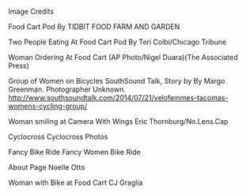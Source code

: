 Image Credits 

Food Cart Pod
By TIDBIT FOOD FARM AND GARDEN

Two People Eating At Food Cart Pod
By Teri Colbi/Chicago Tribune

Woman Ordering At Food Cart
(AP Photo/Nigel Duara)(The Associated Press)

Group of Women on Bicycles
SouthSound Talk, Story by By Margo Greenman. Photographer Unknown. 
http://www.southsoundtalk.com/2014/07/21/velofemmes-tacomas-womens-cycling-group/

Woman smiling at Camera With Wings
Eric Thornburg/No.Lens.Cap

Cyclocross
Cyclocross Photos

Fancy Bike Ride
Fancy Women Bike Ride

About Page
Noelle Otto

Woman with Bike at Food Cart
CJ Graglia